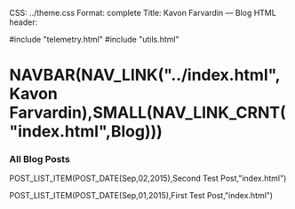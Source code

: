 CSS: ../theme.css
Format: complete
Title: Kavon Farvardin — Blog
HTML header: <link rel="icon" type="image/png" href="../images/duck.png" />

#include "telemetry.html"
#include "utils.html"

NAVBAR(NAV_LINK("../index.html",Kavon Farvardin),SMALL(NAV_LINK_CRNT("index.html",Blog)))
====================

<!-- handy guide: https://github.com/fletcher/MultiMarkdown/wiki/MultiMarkdown-Syntax-Guide -->

### All Blog Posts

POST_LIST_ITEM(POST_DATE(Sep,02,2015),Second Test Post,"index.html")

POST_LIST_ITEM(POST_DATE(Sep,01,2015),First Test Post,"index.html")
